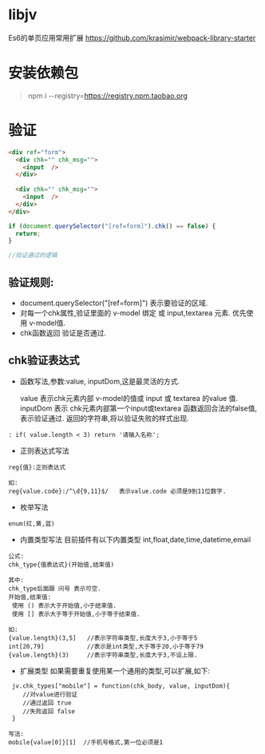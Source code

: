 # libjv
Es6的单页应用常用扩展
https://github.com/krasimir/webpack-library-starter

# 安装依赖包
> npm i --registry=https://registry.npm.taobao.org

# 验证
```html
<div ref="form">
  <div chk="" chk_msg="">
    <input  />
  </div>
  
  <div chk="" chk_msg="">
    <input  />
  </div>
</div>
```
```js
if (document.querySelector("[ref=form]").chk() == false) {
  return;
}

//验证通过的逻辑
```

## 验证规则: 
* document.querySelector("[ref=form]") 表示要验证的区域.
* 对每一个chk属性,验证里面的 v-model 绑定 或 input,textarea 元素. 优先使用 v-model值.
* chk函数返回 验证是否通过.

## chk验证表达式

* 函数写法,参数:value, inputDom,这是最灵活的方式. 


    value 表示chk元素内部 v-model的值或 input 或 textarea 的value 值.
    inputDom 表示 chk元素内部第一个input或textarea
    函数返回合法的false值,表示验证通过.
    返回的字符串,将以验证失败的样式出现.
    
```
: if( value.length < 3) return '请输入名称';
```

* 正则表达式写法
```
reg{值}:正则表达式

如:
reg{value.code}:/^\d{9,11}$/   表示value.code 必须是9到11位数字.
```

* 枚举写法
```
enum(红,黄,蓝)
```
* 内置类型写法
目前插件有以下内置类型
int,float,date,time,datetime,email
```
公式:
chk_type{值表达式}(开始值,结束值)

其中:
chk_type后面跟 问号 表示可空.
开始值,结束值:
 使用 () 表示大于开始值,小于结束值.
 使用 [] 表示大于等于开始值,小于等于结束值.
 
如:
{value.length}(3,5]   //表示字符串类型,长度大于3,小于等于5
int[20,79]            //表示是int类型,大于等于20,小于等于79
{value.length}(3)     //表示字符串类型,长度大于3,不设上限.
```
* 扩展类型
 如果需要重复使用某一个通用的类型,可以扩展,如下:
```
 jv.chk_types["mobile"] = function(chk_body, value, inputDom){
    //对value进行验证
    //通过返回 true
    //失败返回 false
 }
 
写法:
mobile{value[0]}[1]  //手机号格式,第一位必须是1
```
